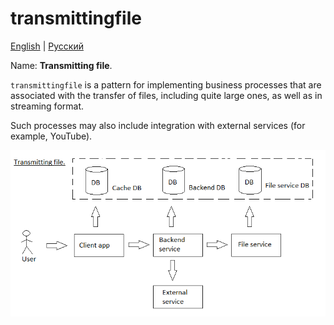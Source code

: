 # transmittingfile

[English](transmittingfile.md) | [Русский](transmittingfile.ru.md)

Name: **Transmitting file**.

`transmittingfile` is a pattern for implementing business processes that are associated with the transfer of files, including quite large ones, as well as in streaming format.

Such processes may also include integration with external services (for example, YouTube).

![transmittingfile_overall](../img/processpatterns/transmittingfile_overall.png)
